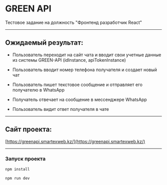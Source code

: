 # GREEN API

Тестовое задание на должность "Фронтенд разработчик React"

***

## Ожидаемый результат:

- Пользователь переходит на сайт чата и вводит свои учетные данные из
системы GREEN-API (idInstance, apiTokenInstance)
- Пользователь вводит номер телефона получателя и создает новый чат

- Пользователь пишет текстовое сообщение и отправляет его получателю в
WhatsApp

- Получатель отвечает на сообщение в мессенджере WhatsApp

- Пользователь видит ответ получателя в чате

***

## Сайт проекта:

[https://greenapi.smartexweb.kz/](https://greenapi.smartexweb.kz/)

***

### Запуск проекта

```bash
npm install
```

```bash
npm run dev
```
